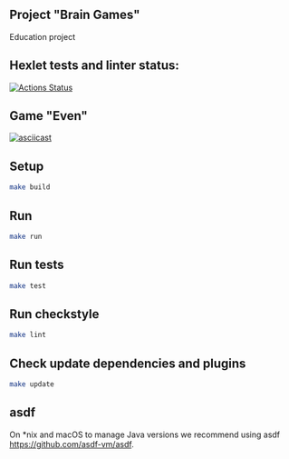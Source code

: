 ## Project "Brain Games"

Education project

## Hexlet tests and linter status:
[![Actions Status](https://github.com/g0al/java-project-61/actions/workflows/hexlet-check.yml/badge.svg)](https://github.com/g0al/java-project-61/actions)

## Game "Even"

[![asciicast](https://asciinema.org/a/aow5otXxyneEt5b7k8Xu06Jrr.svg)](https://asciinema.org/a/aow5otXxyneEt5b7k8Xu06Jrr)

<script src="https://asciinema.org/a/4OBYWDJCWkzQglpNsk495Xx2a.js" id="asciicast-4OBYWDJCWkzQglpNsk495Xx2a" async="true"></script>

## Setup

```bash
make build
```

## Run

```bash
make run
```

## Run tests

```bash
make test
```

## Run checkstyle

```bash
make lint
```

## Check update dependencies and plugins

```bash
make update
```

## asdf

On *nix and macOS to manage Java versions we recommend using asdf https://github.com/asdf-vm/asdf. 
